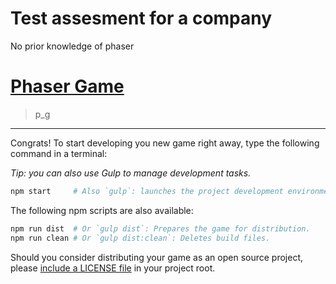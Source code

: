 # Test assesment for a company
No prior knowledge of phaser

# [Phaser Game](https://example.com/my-game/)

>   p_g

---

Congrats! To start developing you new game right away, type the following command in a terminal:

_Tip: you can also use Gulp to manage development tasks._

```sh
npm start     # Also `gulp`: launches the project development environment.
```

The following npm scripts are also available:

```sh
npm run dist  # Or `gulp dist`: Prepares the game for distribution.
npm run clean # Or `gulp dist:clean`: Deletes build files.
```

Should you consider distributing your game as an open source project, please [include a LICENSE file](http://choosealicense.com/) in your project root.
